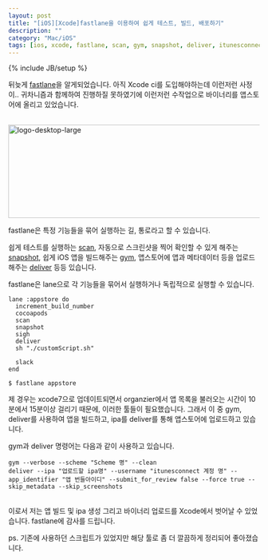 ```yaml
---
layout: post
title: "[iOS][Xcode]fastlane을 이용하여 쉽게 테스트, 빌드, 배포하기"
description: ""
category: "Mac/iOS"
tags: [ios, xcode, fastlane, scan, gym, snapshot, deliver, itunesconnect]
---
```

{% include JB/setup %}

뒤늦게 [fastlane](https://fastlane.tools)을 알게되었습니다. 아직 Xcode ci를 도입해야하는데 이런저런 사정이.. 귀차니즘과 함께하여 진행하질 못하였기에 이런저런 수작업으로 바이너리를 앱스토어에 올리고 있었습니다.

<br/><img src="{{ site.production_url }}/image/flickr/23656007995_4f54706ceb_z.jpg" width="533" height="187" alt="logo-desktop-large"><br/>

fastlane은 특정 기능들을 묶어 실행하는 길, 통로라고 할 수 있습니다.

쉽게 테스트를 실행하는 [scan](https://github.com/fastlane/scan), 자동으로 스크린샷을 찍어 확인할 수 있게 해주는 [snapshot](https://github.com/fastlane/snapshot), 쉽게 iOS 앱을 빌드해주는 [gym](https://github.com/fastlane/gym), 앱스토어에 앱과 메타데이터 등을 업로드해주는 [deliver](https://github.com/fastlane/deliver) 등등 있습니다.

fastlane은 lane으로 각 기능들을 묶어서 실행하거나 독립적으로 실행할 수 있습니다.

	lane :appstore do
	  increment_build_number
	  cocoapods
	  scan
	  snapshot
	  sigh
	  deliver
	  sh "./customScript.sh"

	  slack
	end

	$ fastlane appstore


제 경우는 xcode7으로 업데이트되면서 organzier에서 앱 목록을 불러오는 시간이 10분에서 15분이상 걸리기 때문에, 이러한 툴들이 필요했습니다. 그래서 이 중 gym, deliver를 사용하여 앱을 빌드하고, ipa를 deliver를 통해 앱스토어에 업로드하고 있습니다.

gym과 deliver 명령어는 다음과 같이 사용하고 있습니다.

	gym --verbose --scheme "Scheme 명" --clean
	deliver --ipa "업로드할 ipa명" --username "itunesconnect 계정 명" --app_identifier "앱 번들아이디" --submit_for_review false --force true --skip_metadata --skip_screenshots

<br/>이로서 저는 앱 빌드 및 ipa 생성 그리고 바이너리 업로드를 Xcode에서 벗어날 수 있었습니다. fastlane에 감사를 드립니다.

ps. 기존에 사용하던 스크립트가 있었지만 해당 툴로 좀 더 깔끔하게 정리되어 좋아졌습니다.
